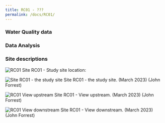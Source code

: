 ```yaml
---
title: RC01 - ???
permalink: /docs/RC01/
---
```




### Water Quality data




### Data Analysis




### Site descriptions





![RC01](/assets/Site/RC01/RC01.JPG)
Site RC01 - Study site location: 


![Site RC01 - the study site](/assets/Site/RC01/RC01site.JPG)
Site RC01 - the study site.  (March 2023) (John Forrest)


![RC01 View upstream](/assets/Site/RC01/RC01upstream.JPG)
Site RC01 - View upstream.  (March 2023) (John Forrest)


![RC01 View downstream](/assets/Site/RC01/RC01downstream.JPG)
Site RC01 - View downstream.  (March 2023) (John Forrest)
